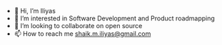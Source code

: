 - 👋 Hi, I’m Iliyas
- 👀 I’m interested in Software Development and Product roadmapping
- 💞️ I’m looking to collaborate on open source
- 📫 How to reach me shaik.m.iliyas@gmail.com
